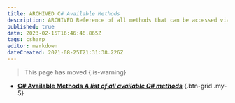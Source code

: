 ```yaml
---
title: ARCHIVED C# Available Methods
description: ARCHIVED Reference of all methods that can be accessed via the CPH object available in Streamer.bot
published: true
date: 2023-02-15T16:46:46.865Z
tags: csharp
editor: markdown
dateCreated: 2021-08-25T21:31:38.226Z
---
```


> This page has moved
{.is-warning}

- [<i class="mdi mdi-language-csharp primary--text"></i> **C# Available Methods *A list of all available C# methods***](/Sub-Actions/Code/CSharp/Available-Methods)
{.btn-grid .my-5}